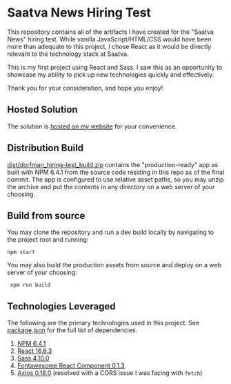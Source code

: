 # Saatva News Hiring Test
This repository contains all of the artifacts I have created for the "Saatva News" hiring test. While vanilla JavaScript/HTML/CSS would have been more than adequate to this project, I chose React as it would be directly relevant to the technology stack at Saatva.

This is my first project using React and Sass. I saw this as an opportunity to showcase my ability to pick up new technologies quickly and effectively.

Thank you for your consideration, and hope you enjoy!

## Hosted Solution
The solution is <a href="http://saatva.thisiteration.com" target="_blank">hosted on my website</a> for your convenience.

## Distribution Build 
[dist/dorfman_hiring-test_build.zip](dist/dorfman_hiring-test_build.zip) contains the "production-ready" app as built with NPM 6.4.1 from the source code residing in this repo as of the final commit. The app is configured to use relative asset paths, so you may unzip the archive and put the contents in any directory on a web server of your choosing.

## Build from source
You may clone the repository and run a dev build locally by navigating to the project root and running: 

```npm start```

You may also build the production assets from source and deploy on a web server of your choosing:

``` npm run build```

## Technologies Leveraged
The following are the primary technologies used in this project. See [package.json](package.json) for the full list of dependencies.
1. <a href="https://www.npmjs.com/" target="_blank">NPM 6.4.1</a>
2. <a href="https://reactjs.org/" target="_blank">React 16.6.3</a>
3. <a href="https://www.npmjs.com/package/node-sass" target="_blank">Sass 4.10.0</a>
4. <a href="https://fontawesome.com/how-to-use/on-the-web/using-with/react" target="_blank">Fontawesome React Component 0.1.3</a>
5. <a href="https://www.npmjs.com/package/axios" target="_blank">Axios 0.18.0</a> (resolved with a CORS issue I was facing with ```fetch```)
